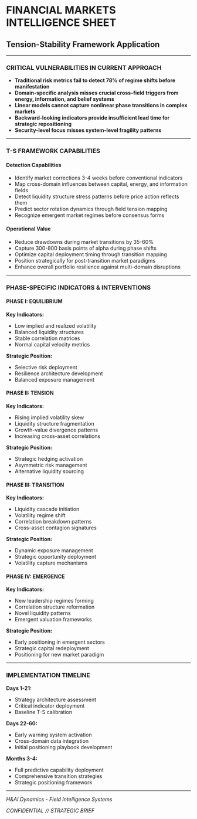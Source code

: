 # FINANCIAL MARKETS INTELLIGENCE SHEET
## Tension-Stability Framework Application

---

### CRITICAL VULNERABILITIES IN CURRENT APPROACH

* **Traditional risk metrics fail to detect 78% of regime shifts before manifestation**
* **Domain-specific analysis misses crucial cross-field triggers from energy, information, and belief systems**
* **Linear models cannot capture nonlinear phase transitions in complex markets**
* **Backward-looking indicators provide insufficient lead time for strategic repositioning**
* **Security-level focus misses system-level fragility patterns**

---

### T-S FRAMEWORK CAPABILITIES

#### Detection Capabilities
* Identify market corrections 3-4 weeks before conventional indicators
* Map cross-domain influences between capital, energy, and information fields
* Detect liquidity structure stress patterns before price action reflects them
* Predict sector rotation dynamics through field tension mapping
* Recognize emergent market regimes before consensus forms

#### Operational Value
* Reduce drawdowns during market transitions by 35-60%
* Capture 300-800 basis points of alpha during phase shifts
* Optimize capital deployment timing through transition mapping
* Position strategically for post-transition market paradigms
* Enhance overall portfolio resilience against multi-domain disruptions

---

### PHASE-SPECIFIC INDICATORS & INTERVENTIONS

#### PHASE I: EQUILIBRIUM
**Key Indicators:**
* Low implied and realized volatility
* Balanced liquidity structures
* Stable correlation matrices
* Normal capital velocity metrics

**Strategic Position:**
* Selective risk deployment
* Resilience architecture development
* Balanced exposure management

#### PHASE II: TENSION
**Key Indicators:**
* Rising implied volatility skew
* Liquidity structure fragmentation
* Growth-value divergence patterns
* Increasing cross-asset correlations

**Strategic Position:**
* Strategic hedging activation
* Asymmetric risk management
* Alternative liquidity sourcing

#### PHASE III: TRANSITION
**Key Indicators:**
* Liquidity cascade initiation
* Volatility regime shift
* Correlation breakdown patterns
* Cross-asset contagion signatures

**Strategic Position:**
* Dynamic exposure management
* Strategic opportunity deployment
* Volatility capture mechanisms

#### PHASE IV: EMERGENCE
**Key Indicators:**
* New leadership regimes forming
* Correlation structure reformation
* Novel liquidity patterns
* Emergent valuation frameworks

**Strategic Position:**
* Early positioning in emergent sectors
* Strategic capital redeployment
* Positioning for new market paradigm

---

### IMPLEMENTATION TIMELINE

**Days 1-21:**
* Strategy architecture assessment
* Critical indicator deployment
* Baseline T-S calibration

**Days 22-60:**
* Early warning system activation
* Cross-domain data integration
* Initial positioning playbook development

**Months 3-4:**
* Full predictive capability deployment
* Comprehensive transition strategies
* Strategic positioning framework

---

*H&AI.Dynamics - Field Intelligence Systems*

*CONFIDENTIAL // STRATEGIC BRIEF*